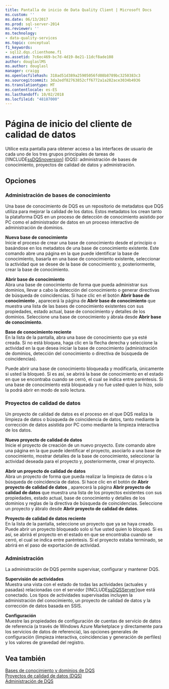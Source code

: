 ```yaml
---
title: Pantalla de inicio de Data Quality Client | Microsoft Docs
ms.custom: ''
ms.date: 06/13/2017
ms.prod: sql-server-2014
ms.reviewer: ''
ms.technology:
- data-quality-services
ms.topic: conceptual
f1_keywords:
- sql12.dqs.clienthome.f1
ms.assetid: 7c6ec469-bc7d-4d19-8e21-11dcf8ade108
author: douglaslMS
ms.author: douglasl
manager: craigg
ms.openlocfilehash: 318ad51d389a25905056fd08b8789bc3250383c3
ms.sourcegitcommit: 3da2edf82763852cff6772a1a282ace3034b4936
ms.translationtype: MT
ms.contentlocale: es-ES
ms.lasthandoff: 10/02/2018
ms.locfileid: "48187000"
---
```

# <a name="data-quality-client-home-screen"></a>Página de inicio del cliente de calidad de datos
  Utilice esta pantalla para obtener acceso a las interfaces de usuario de cada uno de los tres grupos principales de tareas de [!INCLUDE[ssDQSnoversion](../includes/ssdqsnoversion-md.md)] (DQS): administración de bases de conocimiento, proyectos de calidad de datos y administración.  
  
## <a name="options"></a>Opciones  
  
### <a name="knowledge-base-management"></a>Administración de bases de conocimiento  
 Una base de conocimiento de DQS es un repositorio de metadatos que DQS utiliza para mejorar la calidad de los datos. Estos metadatos los crean tanto la plataforma DQS en un proceso de detección de conocimiento asistido por PC como el administrador de datos en un proceso interactivo de administración de dominios.  
  
 **Nueva base de conocimiento**  
 Inicie el proceso de crear una base de conocimiento desde el principio o basándose en los metadatos de una base de conocimiento existente. Este comando abre una página en la que puede identificar la base de conocimiento, basarla en una base de conocimiento existente, seleccionar la actividad que se desee de la base de conocimiento y, posteriormente, crear la base de conocimiento.  
  
 **Abrir base de conocimiento**  
 Abra una base de conocimiento de forma que pueda administrar sus dominios, llevar a cabo la detección del conocimiento o generar directivas de búsqueda de coincidencias. Si hace clic en el botón **Abrir base de conocimiento** , aparecerá la página de **Abrir base de conocimiento** que muestra una lista de las bases de conocimiento existentes con sus propiedades, estado actual, base de conocimiento y detalles de los dominios. Seleccione una base de conocimiento y ábrala desde **Abrir base de conocimiento**.  
  
 **Base de conocimiento reciente**  
 En la lista de la pantalla, abra una base de conocimiento que ya esté creada. Si no está bloquea, haga clic en la flecha derecha y seleccione la actividad en la que desea iniciar la base de conocimiento (administración de dominios, detección del conocimiento o directiva de búsqueda de coincidencias).  
  
 Puede abrir una base de conocimiento bloqueada y modificarla, únicamente si usted la bloqueó. Si es así, se abrirá la base de conocimiento en el estado en que se encontraba cuando se cerró, el cual se indica entre paréntesis. Si una base de conocimiento está bloqueada y no fue usted quien lo hizo, solo la podrá abrir en modo de solo lectura.  
  
### <a name="data-quality-projects"></a>Proyectos de calidad de datos  
 Un proyecto de calidad de datos es el proceso en el que DQS realiza la limpieza de datos o búsqueda de coincidencia de datos, tanto mediante la corrección de datos asistida por PC como mediante la limpieza interactiva de los datos.  
  
 **Nuevo proyecto de calidad de datos**  
 Inicie el proyecto de creación de un nuevo proyecto. Este comando abre una página en la que puede identificar el proyecto, asociarlo a una base de conocimiento, mostrar detalles de la base de conocimiento, seleccionar la actividad deseada para el proyecto y, posteriormente, crear el proyecto.  
  
 **Abrir un proyecto de calidad de datos**  
 Abra un proyecto de forma que pueda realizar la limpieza de datos o la búsqueda de coincidencia de datos. Si hace clic en el botón de **Abrir proyecto de calidad de datos** , aparecerá la página **Abrir proyecto de calidad de datos** que muestra una lista de los proyectos existentes con sus propiedades, estado actual, base de conocimiento y detalles de los dominios y reglas de la directiva de búsqueda de coincidencias. Seleccione un proyecto y ábralo desde **Abrir proyecto de calidad de datos**.  
  
 **Proyecto de calidad de datos reciente**  
 En la lista de la pantalla, seleccione un proyecto que ya se haya creado. Puede abrir un proyecto bloqueado solo si fue usted quien lo bloqueó. Si es así, se abrirá el proyecto en el estado en que se encontraba cuando se cerró, el cual se indica entre paréntesis. Si el proyecto estaba terminado, se abrirá en el paso de exportación de actividad.  
  
### <a name="administration"></a>Administración  
 La administración de DQS permite supervisar, configurar y mantener DQS.  
  
 **Supervisión de actividades**  
 Muestra una vista con el estado de todas las actividades (actuales y pasadas) relacionadas con el servidor [!INCLUDE[ssDQSServer](../includes/ssdqsserver-md.md)]que está conectado. Los tipos de actividades supervisadas incluyen la administración del conocimiento, un proyecto de calidad de datos y la corrección de datos basada en SSIS.  
  
 **Configuración**  
 Muestre las propiedades de configuración de cuentas de servicio de datos de referencia (a través de Windows Azure Marketplace y directamente para los servicios de datos de referencia), las opciones generales de configuración (limpieza interactiva, coincidencias y generación de perfiles) y los valores de gravedad del registro.  
  
## <a name="see-also"></a>Vea también  
 [Bases de conocimiento y dominios de DQS](../../2014/data-quality-services/dqs-knowledge-bases-and-domains.md)   
 [Proyectos de calidad de datos &#40;DQS&#41;](../../2014/data-quality-services/data-quality-projects-dqs.md)   
 [Administración de DQS](../../2014/data-quality-services/dqs-administration.md)  
  
  
